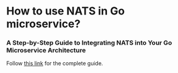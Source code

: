 # How to use NATS in Go microservice?
### A Step-by-Step Guide to Integrating NATS into Your Go Microservice Architecture

Follow [this link](https://blog.nonstopio.com/how-to-use-nats-in-go-microservice-6d717e36507d) for the complete guide.

